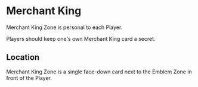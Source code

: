 # Merchant King

Merchant King Zone is personal to each Player.

Players should keep one's own Merchant King card a secret.

## Location

Merchant King Zone is a single face-down card next to the Emblem Zone in front of the Player.
